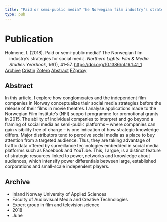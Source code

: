 ```yaml
---
title: "Paid or semi-public media? The Norwegian film industry’s strategies for social media"
type: pub
---
```

<h1>Publication</h1>
<article id="csl-bib-container-YAZ9TMYN" class="csl-bib-container">
  <div class="csl-bib-body" style="line-height: 1.35; padding-left: 1em; text-indent:-1em;">
  <div class="csl-entry">Holmene, I. (2018). Paid or semi-public media? The Norwegian film industry&#x2019;s strategies for social media. <i>Northern Lights: Film &amp; Media Studies Yearbook</i>, <i>16</i>(1), 41&#x2013;57. <a href="https://doi.org/10.1386/nl.16.1.41_1">https://doi.org/10.1386/nl.16.1.41_1</a></div>
</div>
  <div class="csl-bib-buttons">
    <a href="#taxonomy-article-YAZ9TMYN" class="csl-bib-button">Archive</a>
    <a href="https://app.cristin.no/results/show.jsf?id=1590506" alt="Cristin URL" class="csl-bib-button">Cristin</a>
    <a href="http://zotero.org/groups/5022929/items/YAZ9TMYN" alt="Zotero URL" class="csl-bib-button">Zotero</a>
    <a href="#abstract-article-YAZ9TMYN" class="csl-bib-button">Abstract</a>
    <a href="http://ezproxy.inn.no/login?url=https://doi.org/10.1386/nl.16.1.41_1" class="csl-bib-button">EZproxy</a>
  </div>
  <div id="csl-bib-meta-container-YAZ9TMYN"></div>
</article>
<div id="csl-bib-meta-YAZ9TMYN" class="csl-bib-meta">
  <article id="abstract-article-YAZ9TMYN" class="abstract-article">
    <h1>Abstract</h1>
    In this article, I explore how conglomerates and the independent film companies in Norway conceptualize their social media strategies before the release of their films in movie theatres. I analyse applications made to the Norwegian Film Institute’s (NFI) support programme for promotional grants in 2015. The ability of individual companies to interpret and go beyond a framing of social media as semi-public platforms – where companies can gain visibility free of charge – is one indication of how strategic knowledge differs. Major distributors tend to perceive social media as a place to buy attention from a targeted audience. Thus, they are taking advantage of traffic data offered by surveillance technologies embedded in social media platforms such as Facebook and YouTube. This, I argue, is a distinct feature of strategic resources linked to power, networks and knowledge about audiences, which intensify power differentials between large, established corporations and small-scale independent players.
  </article>
  <article id="taxonomy-article-YAZ9TMYN" class="taxonomy-article">
    <h1>Archive</h1>
    <ul>
      <li>Inland Norway University of Applied Sciences</li>
      <li>Faculty of Audiovisual Media and Creative Technologies</li>
      <li>Expert group in film and television science</li>
      <li>2018</li>
      <li>June</li>
    </ul>
  </article>
</div>
